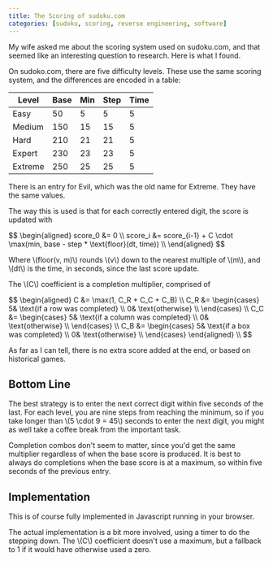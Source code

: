 ```yaml
---
title: The Scoring of sudoku.com
categories: [sudoku, scoring, reverse engineering, software]
---
```


My wife asked me about the scoring system used on sudoku.com, and that seemed like an interesting question to research.
Here is what I found.

On sudoko.com, there are five difficulty levels.
These use the same scoring system, and the differences are encoded in a table:

|  Level  | Base | Min | Step | Time |
|---------|------|-----|------|------|
| Easy    |   50 |   5 |    5 |    5 |
| Medium  |  150 |  15 |   15 |    5 |
| Hard    |  210 |  21 |   21 |    5 |
| Expert  |  230 |  23 |   23 |    5 |
| Extreme |  250 |  25 |   25 |    5 |

There is an entry for Evil, which was the old name for Extreme.
They have the same values.

The way this is used is that for each correctly entered digit, the score is updated with

<div>
  $$
  \begin{aligned}
  score_0 &= 0 \\
  score_i &= score_{i-1} + C \cdot \max(min, base - step * \text{floor}(dt, time)) \\
  \end{aligned}
  $$
</div>

Where \\(floor(v, m)\\) rounds \\(v\\) down to the nearest multiple of \\(m\\), and \\(dt\\) is the time, in seconds, since the last score update.

The \\(C\\) coefficient is a completion multiplier, comprised of

<div>
  $$
  \begin{aligned}
  C &= \max(1, C_R + C_C + C_B) \\
  C_R &= \begin{cases}
    5& \text{if a row was completed} \\
    0& \text{otherwise} \\
  \end{cases} \\
  C_C &= \begin{cases}
    5& \text{if a column was completed} \\
    0& \text{otherwise} \\
  \end{cases} \\
  C_B &= \begin{cases}
    5& \text{if a box was completed} \\
    0& \text{otherwise} \\
  \end{cases}
  \end{aligned} \\
  $$
</div>

As far as I can tell, there is no extra score added at the end, or based on historical games.

## Bottom Line

The best strategy is to enter the next correct digit within five seconds of the last.
For each level, you are nine steps from reaching the minimum, so if you take longer than \\(5 \cdot 9 = 45\\) seconds to enter the next digit, you might as well take a coffee break from the important task.

Completion combos don't seem to matter, since you'd get the same multiplier regardless of when the base score is produced.
It is best to always do completions when the base score is at a maximum, so within five seconds of the previous entry.

## Implementation

This is of course fully implemented in Javascript running in your browser.

The actual implementation is a bit more involved, using a timer to do the stepping down.
The \\(C\\) coefficient doesn't use a maximum, but a fallback to 1 if it would have otherwise used a zero.

<script id="MathJax-script" async src="https://cdn.jsdelivr.net/npm/mathjax@3/es5/tex-mml-chtml.js"></script>

